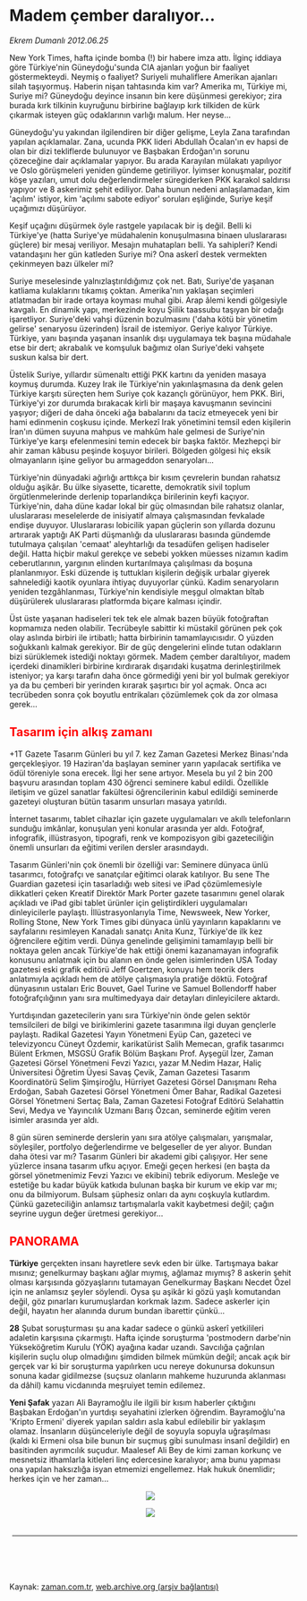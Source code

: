# Madem çember daralıyor...

*Ekrem Dumanlı 2012.06.25*

<td class="columnist-detail">
<p>New York Times, hafta içinde bomba (!) bir habere imza attı. İlginç iddiaya göre Türkiye'nin Güneydoğu'sunda CIA ajanları yoğun bir faaliyet göstermekteydi. Neymiş o faaliyet? Suriyeli muhaliflere Amerikan ajanları silah taşıyormuş. Haberin nişan tahtasında kim var? Amerika mı, Türkiye mi, Suriye mi? Güneydoğu deyince insanın bin kere düşünmesi gerekiyor; zira burada kırk tilkinin kuyruğunu birbirine bağlayıp kırk tilkiden de kürk çıkarmak isteyen güç odaklarının varlığı malum. Her neyse...</p>
<p>
<div id="haberMetinDiv">
<p>Güneydoğu'yu yakından ilgilendiren bir diğer gelişme, Leyla Zana tarafından yapılan açıklamalar. Zana, ucunda PKK lideri Abdullah Öcalan'ın ev hapsi de olan bir dizi tekliflerde bulunuyor ve Başbakan Erdoğan'ın sorunu çözeceğine dair açıklamalar yapıyor. Bu arada Karayılan mülakatı yapılıyor ve Oslo görüşmeleri yeniden gündeme getiriliyor. İyimser konuşmalar, pozitif köşe yazıları, umut dolu değerlendirmeler süregiderken PKK karakol saldırısı yapıyor ve 8 askerimiz şehit ediliyor. Daha bunun nedeni anlaşılamadan, kim 'açılım' istiyor, kim 'açılımı sabote ediyor' soruları eşliğinde, Suriye keşif uçağımızı düşürüyor. 
<p>Keşif uçağını düşürmek öyle rastgele yapılacak bir iş değil. Belli ki Türkiye'ye (hatta Suriye'ye müdahalenin konuşulmasına binaen uluslararası güçlere) bir mesaj veriliyor. Mesajın muhatapları belli. Ya sahipleri? Kendi vatandaşını her gün katleden Suriye mi? Ona askerî destek vermekten çekinmeyen bazı ülkeler mi? 
<p>Suriye meselesinde yalnızlaştırıldığımız çok net. Batı, Suriye'de yaşanan katliama kulaklarını tıkamış çoktan. Amerika'nın yaklaşan seçimleri atlatmadan bir irade ortaya koyması muhal gibi. Arap âlemi kendi gölgesiyle kavgalı. En dinamik yapı, merkezinde koyu Şiilik taassubu taşıyan bir odağı işaretliyor. Suriye'deki vahşi düzenin bozulmasını ('daha kötü bir yönetim gelirse' senaryosu üzerinden) İsrail de istemiyor. Geriye kalıyor Türkiye. Türkiye, yanı başında yaşanan insanlık dışı uygulamaya tek başına müdahale etse bir dert; akrabalık ve komşuluk bağımız olan Suriye'deki vahşete suskun kalsa bir dert. 
<p>Üstelik Suriye, yıllardır sümenaltı ettiği PKK kartını da yeniden masaya koymuş durumda. Kuzey Irak ile Türkiye'nin yakınlaşmasına da denk gelen Türkiye karşıtı süreçten hem Suriye çok kazançlı görünüyor, hem PKK. Biri, Türkiye'yi zor durumda bırakacak kirli bir maşaya kavuşmanın sevincini yaşıyor; diğeri de daha önceki ağa babalarını da taciz etmeyecek yeni bir hami edinmenin coşkusu içinde. Merkezî Irak yönetimini temsil eden kişilerin İran'ın dümen suyuna mahpus ve mahkûm hale gelmesi de Suriye'nin Türkiye'ye karşı efelenmesini temin edecek bir başka faktör. Mezhepçi bir ahir zaman kâbusu peşinde koşuyor birileri. Bölgeden gölgesi hiç eksik olmayanların işine geliyor bu armageddon senaryoları... 
<p>Türkiye'nin dünyadaki ağırlığı arttıkça bir kısım çevrelerin bundan rahatsız olduğu aşikâr. Bu ülke siyasette, ticarette, demokratik sivil toplum örgütlenmelerinde derlenip toparlandıkça birilerinin keyfi kaçıyor. Türkiye'nin, daha düne kadar lokal bir güç olmasından bile rahatsız olanlar, uluslararası meselelerde de inisiyatif almaya çalışmasından fevkalade endişe duyuyor. Uluslararası lobicilik yapan güçlerin son yıllarda dozunu artırarak yaptığı AK Parti düşmanlığı da uluslararası basında gündemde tutulmaya çalışılan 'cemaat' aleyhtarlığı da tesadüfen gelişen hadiseler değil. Hatta hiçbir makul gerekçe ve sebebi yokken müesses nizamın kadim ceberutlarının, yargının elinden kurtarılmaya çalışılması da boşuna planlanmıyor. Eski düzende iş tuttukları kişilerin değişik urbalar giyerek sahnelediği kaotik oyunlara ihtiyaç duyuyorlar çünkü. Kadim senaryoların yeniden tezgâhlanması, Türkiye'nin kendisiyle meşgul olmaktan bîtab düşürülerek uluslararası platformda biçare kalması içindir. 
<p>Üst üste yaşanan hadiseleri tek tek ele almak bazen büyük fotoğraftan kopmamıza neden olabilir. Tecrübeyle sabittir ki müstakil görünen pek çok olay aslında birbiri ile irtibatlı; hatta birbirinin tamamlayıcısıdır. O yüzden soğukkanlı kalmak gerekiyor. Bir de güç dengelerini elinde tutan odakların bizi sürüklemek istediği noktayı görmek. Madem çember daraltılıyor, madem içerdeki dinamikleri birbirine kırdırarak dışarıdaki kuşatma derinleştirilmek isteniyor; ya karşı tarafın daha önce görmediği yeni bir yol bulmak gerekiyor ya da bu çemberi bir yerinden kırarak şaşırtıcı bir yol açmak. Onca acı tecrübeden sonra çok boyutlu entrikaları çözümlemek çok da zor olmasa gerek... 
<h2><font color="#FF0000"><b>Tasarım için alkış zamanı</b>
</font></h2>
<p>+1T Gazete Tasarım Günleri bu yıl 7. kez Zaman Gazetesi Merkez Binası'nda gerçekleşiyor. 19 Haziran'da başlayan seminer yarın yapılacak sertifika ve ödül töreniyle sona erecek. İlgi her sene artıyor. Mesela bu yıl 2 bin 200 başvuru arasından toplam 430 öğrenci seminere kabul edildi. Özellikle iletişim ve güzel sanatlar fakültesi öğrencilerinin kabul edildiği seminerde gazeteyi oluşturan bütün tasarım unsurları masaya yatırıldı. 
<p>İnternet tasarımı, tablet cihazlar için gazete uygulamaları ve akıllı telefonların sunduğu imkânlar, konuşulan yeni konular arasında yer aldı. Fotoğraf, infografik, illüstrasyon, tipografi, renk ve kompozisyon gibi gazeteciliğin önemli unsurları da eğitimi verilen dersler arasındaydı. 
<p>Tasarım Günleri'nin çok önemli bir özelliği var: Seminere dünyaca ünlü tasarımcı, fotoğrafçı ve sanatçılar eğitimci olarak katılıyor. Bu sene The Guardian gazetesi için tasarladığı web sitesi ve iPad çözümlemesiyle dikkatleri çeken Kreatif Direktör Mark Porter gazete tasarımını genel olarak açıkladı ve iPad gibi tablet ürünler için geliştirdikleri uygulamaları dinleyicilerle paylaştı. İllüstrasyonlarıyla Time, Newsweek, New Yorker, Rolling Stone, New York Times gibi dünyaca ünlü yayınların kapaklarını ve sayfalarını resimleyen Kanadalı sanatçı Anita Kunz, Türkiye'de ilk kez öğrencilere eğitim verdi. Dünya genelinde gelişimini tamamlayıp belli bir noktaya gelen ancak Türkiye'de hak ettiği önemi kazanamayan infografik konusunu anlatmak için bu alanın en önde gelen isimlerinden USA Today gazetesi eski grafik editörü Jeff Goertzen, konuyu hem teorik ders anlatımıyla açıkladı hem de atölye çalışmasıyla pratiğe döktü. Fotoğraf dünyasının ustaları Eric Bouvet, Gael Turine ve Samuel Bollendorff haber fotoğrafçılığının yanı sıra multimedyaya dair detayları dinleyicilere aktardı. 
<p>Yurtdışından gazetecilerin yanı sıra Türkiye'nin önde gelen sektör temsilcileri de bilgi ve birikimlerini gazete tasarımına ilgi duyan gençlerle paylaştı. Radikal Gazetesi Yayın Yönetmeni Eyüp Can, gazeteci ve televizyoncu Cüneyt Özdemir, karikatürist Salih Memecan, grafik tasarımcı Bülent Erkmen, MSGSÜ Grafik Bölüm Başkanı Prof. Ayşegül İzer, Zaman Gazetesi Görsel Yönetmeni Fevzi Yazıcı, yazar M.Nedim Hazar, Haliç Üniversitesi Öğretim Üyesi Savaş Çevik, Zaman Gazetesi Tasarım Koordinatörü Selim Şimşiroğlu, Hürriyet Gazetesi Görsel Danışmanı Reha Erdoğan, Sabah Gazetesi Görsel Yönetmeni Ömer Bahar, Radikal Gazetesi Görsel Yönetmeni Sertaç Bala, Zaman Gazetesi Fotoğraf Editörü Selahattin Sevi, Medya ve Yayıncılık Uzmanı Barış Özcan, seminerde eğitim veren isimler arasında yer aldı. 
<p>8 gün süren seminerde derslerin yanı sıra atölye çalışmaları, yarışmalar, söyleşiler, portfolyo değerlendirme ve belgeseller de yer alıyor. Bundan daha ötesi var mı? Tasarım Günleri bir akademi gibi çalışıyor. Her sene yüzlerce insana tasarım ufku açıyor. Emeği geçen herkesi (en başta da görsel yönetmenimiz Fevzi Yazıcı ve ekibini) tebrik ediyorum. Mesleğe ve estetiğe bu kadar büyük katkıda bulunan başka bir kurum ve ekip var mı; onu da bilmiyorum. Bulsam şüphesiz onları da aynı coşkuyla kutlardım. Çünkü gazeteciliğin anlamsız tartışmalarla vakit kaybetmesi değil; çağın seyrine uygun değer üretmesi gerekiyor... 
<p>
<h2><font color="#FF0000">PANORAMA</font> </h2>
<p><b>Türkiye</b> gerçekten insanı hayretlere sevk eden bir ülke. Tartışmaya bakar mısınız; genelkurmay başkanı ağlar mıymış, ağlamaz mıymış? 8 askerin şehit olması karşısında gözyaşlarını tutamayan Genelkurmay Başkanı Necdet Özel için ne anlamsız şeyler söylendi. Oysa şu aşikâr ki gözü yaşlı komutandan değil, göz pınarları kurumuşlardan korkmak lazım. Sadece askerler için değil, hayatın her alanında durum bundan ibarettir çünkü... 
<p>
<p><b>28</b> Şubat soruşturması şu ana kadar sadece o günkü askerî yetkilileri adaletin karşısına çıkarmıştı. Hafta içinde soruşturma 'postmodern darbe'nin Yükseköğretim Kurulu (YÖK) ayağına kadar uzandı. Savcılığa çağrılan kişilerin suçlu olup olmadığını şimdiden bilmek mümkün değil; ancak açık bir gerçek var ki bir soruşturma yapılırken ucu nereye dokunursa dokunsun sonuna kadar gidilmezse (suçsuz olanların mahkeme huzurunda aklanması da dâhil) kamu vicdanında meşruiyet temin edilemez. 
<p>
<p><b>Yeni Şafak</b> yazarı Ali Bayramoğlu ile ilgili bir kısım haberler çıktığını Başbakan Erdoğan'ın yurtdışı seyahatini izlerken öğrendim. Bayramoğlu'na 'Kripto Ermeni' diyerek yapılan saldırı asla kabul edilebilir bir yaklaşım olamaz. İnsanların düşünceleriyle değil de soyuyla sopuyla uğraşılması (kaldı ki Ermeni olsa bile bunun bir suçmuş gibi sunulması insanî değildir) en basitinden ayrımcılık suçudur. Maalesef Ali Bey de kimi zaman korkunç ve mesnetsiz ithamlarla kitleleri linç edercesine karalıyor; ama bunu yapması ona yapılan haksızlığa isyan etmemizi engellemez. Hak hukuk önemlidir; herkes için ve her zaman...
<p>
<p><p align="center"><img border="0" src="http://web.archive.org/web/20120815031417im_/http://medya.zaman.com.tr/2012/06/25/tiraj.png"/>
<p>
<p><p align="center"><img border="0" src="http://web.archive.org/web/20120815031417im_/http://medya.zaman.com.tr/2012/06/25/dergi.png"/>
<p></p></p></p></p></p></p></p></p></p></p></p></p></p></p></p></p></p></p></p></p></p></p></p></p></div>
</p>

<div class="latest-news-main" style="font-size:11pt;width:510px;padding:5px;">
<hr color="#333333" size="1"/>

</div>

<p><br>
		 </br></p></td>

Kaynak: [zaman.com.tr](http://zaman.com.tr/yazar.do?yazino=1308741), [web.archive.org (arşiv bağlantısı)](http://web.archive.org/web/20120815031417/http://zaman.com.tr:80/yazar.do?yazino=1308741)
